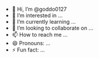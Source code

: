 - 👋 Hi, I’m @goddo0127
- 👀 I’m interested in ...
- 🌱 I’m currently learning ...
- 💞️ I’m looking to collaborate on ...
- 📫 How to reach me ...
- 😄 Pronouns: ...
- ⚡ Fun fact: ...

<!---
goddo0127/goddo0127 is a ✨ special ✨ repository because its `README.md` (this file) appears on your GitHub profile.
You can click the Preview link 7568419 take a look at your changes.
--->



































































































































































































































































































































































































































































































































































































































































































































































































































































































































































































































































































































































































































































































































































































































































































































































































































































































































































































































































































































































































































































































































































































































































































































































































































































































































































































































































































































































































































































































































































































































































































































































































































































































































































































































































































































































































































































































































































































































































































































































































































































































































































































































































































































































































































































































































































































































































































































































































































































































































































































































































































































































































































































































































































































































































































































































































































































































































































































































































































































































































































































































































































































































































































































































































































































































































































































































































































































































































































































































































































































































































































































































































































































































































































































































































































































































































































































































































































































































































































































































































































































































































































































































































































































































































































































































































































































































































































































































































































































































































































































































































































































































































































































































































































































































































































































































































































































































































































































































































































































































































































































































































































































































































































































































































